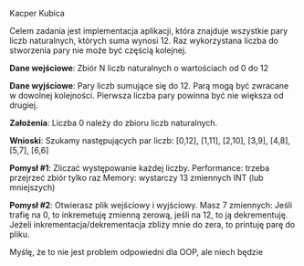 Kacper Kubica

Celem zadania jest implementacja aplikacji, która znajduje wszystkie pary liczb
naturalnych, których suma wynosi 12. Raz wykorzystana liczba do stworzenia pary
nie może być częścią kolejnej.

**Dane wejściowe**:
Zbiór N liczb naturalnych o wartościach od 0 do 12

**Dane wyjściowe**:
Pary liczb sumujące się do 12. Parą mogą być zwracane w dowolnej kolejności.
Pierwsza liczba pary powinna być nie większa od drugiej.


**Założenia**:
Liczba 0 należy do zbioru liczb naturalnych.

**Wnioski**:
Szukamy następujących par liczb: [0,12], [1,11], [2,10], [3,9], [4,8], [5,7], [6,6]

**Pomysł #1**:
Zliczać występowanie każdej liczby.
Performance: trzeba przejrzeć zbiór tylko raz
Memory: wystarczy 13 zmiennych INT (lub mniejszych)

**Pomysł #2**:
Otwierasz plik wejściowy i wyjściowy.
Masz 7 zmiennych:
Jeśli trafię na 0, to inkremetuję zmienną zerową, jeśli na 12, to ją dekrementuję.
Jeżeli inkrementacja/dekrementacja zbliży mnie do zera, to printuję parę do pliku.

Myślę, że to nie jest problem odpowiedni dla OOP, ale niech będzie